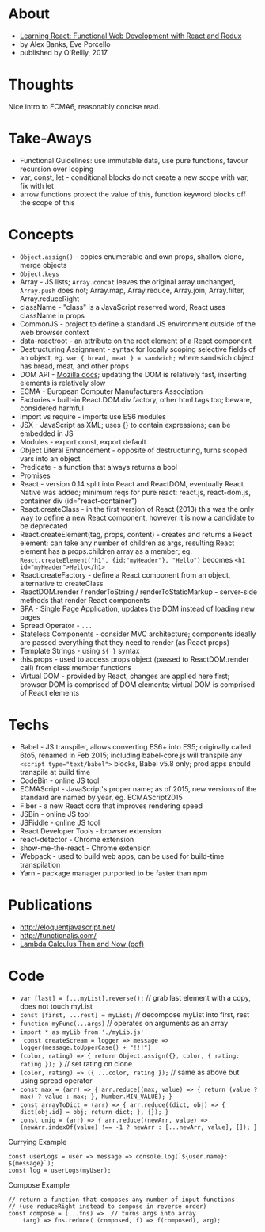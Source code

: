 
# About

* [Learning React: Functional Web Development with React and Redux](http://shop.oreilly.com/product/0636920049579.do)
* by Alex Banks, Eve Porcello
* published by O'Reilly, 2017

# Thoughts

Nice intro to ECMA6, reasonably concise read.

# Take-Aways

* Functional Guidelines: use immutable data, use pure functions, favour recursion over looping
* var, const, let - conditional blocks do not create a new scope with var, fix with let
* arrow functions protect the value of this, function keyword blocks off the scope of this

# Concepts

* `Object.assign()` - copies enumerable and own props, shallow clone, merge objects
* `Object.keys`
* Array - JS lists; `Array.concat` leaves the original array unchanged, `Array.push` does not; Array.map, Array.reduce, Array.join, Array.filter, Array.reduceRight
* className - "class" is a JavaScript reserved word, React uses className in props
* CommonJS - project to define a standard JS environment outside of the web browser context
* data-reactroot - an attribute on the root element of a React component
* Destructuring Assignment - syntax for locally scoping selective fields of an object, eg. `var { bread, meat } = sandwich;` where sandwich object has bread, meat, and other props
* DOM API - [Mozilla docs](https://developer.mozilla.org/en-US/docs/Web/API/Document_Object_Model); updating the DOM is relatively fast, inserting elements is relatively slow
* ECMA - European Computer Manufacturers Association
* Factories - built-in React.DOM.div factory, other html tags too; beware, considered harmful
* import vs require - imports use ES6 modules
* JSX - JavaScript as XML; uses {} to contain expressions; can be embedded in JS
* Modules - export const, export default
* Object Literal Enhancement - opposite of destructuring, turns scoped vars into an object
* Predicate - a function that always returns a bool
* Promises
* React - version 0.14 split into React and ReactDOM, eventually React Native was added; minimum reqs for pure react: react.js, react-dom.js, container div (id="react-container")
* React.createClass - in the first version of React (2013) this was the only way to define a new React component, however it is now a candidate to be deprecated
* React.createElement(tag, props, content) - creates and returns a React element; can take any number of children as args, resulting React element has a props.children array as a member; eg. `React.createElement("h1", {id:"myHeader"}, "Hello")` becomes `<h1 id="myHeader">Hello</h1>`
* React.createFactory - define a React component from an object, alternative to createClass
* ReactDOM.render / renderToString / renderToStaticMarkup - server-side methods that render React components
* SPA - Single Page Application, updates the DOM instead of loading new pages
* Spread Operator - `...`
* Stateless Components - consider MVC architecture; components ideally are passed everything that they need to render (as React props)
* Template Strings - using `${ }` syntax
* this.props - used to access props object (passed to ReactDOM.render call) from class member functions
* Virtual DOM - provided by React, changes are applied here first; browser DOM is comprised of DOM elements; virtual DOM is comprised of React elements

# Techs

* Babel - JS transpiler, allows converting ES6+ into ES5; originally called 6to5, renamed in Feb 2015; including babel-core.js will transpile any `<script type="text/babel">` blocks, Babel v5.8 only; prod apps should transpile at build time
* CodeBin - online JS tool
* ECMAScript - JavaScript's proper name; as of 2015, new versions of the standard are named by year, eg. ECMAScript2015
* Fiber - a new React core that improves rendering speed
* JSBin - online JS tool
* JSFiddle - online JS tool
* React Developer Tools - browser extension
* react-detector - Chrome extension
* show-me-the-react - Chrome extension
* Webpack - used to build web apps, can be used for build-time transpilation
* Yarn - package manager purported to be faster than npm

# Publications

* http://eloquentjavascript.net/
* http://functionaljs.com/
* [Lambda Calculus Then and Now (pdf)](https://turing100.acm.org/lambda_calculus_timeline.pdf)

# Code

* `var [last] = [...myList].reverse();` // grab last element with a copy, does not touch myList
* `const [first, ...rest] = myList;` // decompose myList into first, rest
* `function myFunc(...args)` // operates on arguments as an array
* `import * as myLib from './myLib.js'`
* ` const createScream = logger => message => logger(message.toUpperCase() + "!!!")`
* `(color, rating) => { return Object.assign({}, color, { rating: rating }); }` // set rating on clone
* `(color, rating) => ({ ...color, rating });` // same as above but using spread operator
* `const max = (arr) => { arr.reduce((max, value) => { return (value ? max) ? value : max; }, Number.MIN_VALUE); }`
* `const arrayToDict = (arr) => { arr.reduce((dict, obj) => { dict[obj.id] = obj; return dict; }, {}); }`
* `const uniq = (arr) => { arr.reduce((newArr, value) => (newArr.indexOf(value) !== -1 ? newArr : [...newArr, value], []); }`

Currying Example

```
const userLogs = user => message => console.log(`${user.name}: ${message}`);
const log = userLogs(myUser);
```

Compose Example

```
// return a function that composes any number of input functions
// (use reduceRight instead to compose in reverse order)
const compose = (...fns) =>  // turns args into array
    (arg) => fns.reduce( (composed, f) => f(composed), arg);
```
